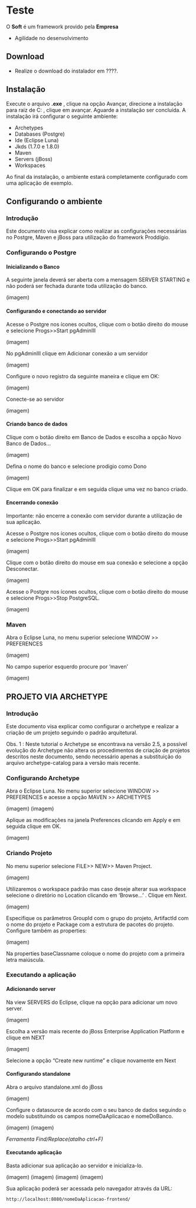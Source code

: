# Teste

O **Soft** é um framework provido pela **Empresa**

  - Agilidade no desenvolvimento

## Download

  - Realize o download do instalador em ????.

## Instalação

Execute o arquivo **.exe** , clique na opção Avançar, direcione a instalação para raiz de C: , clique em avançar. Aguarde a instalação ser concluída. A instalação irá configurar o seguinte ambiente:

  - Archetypes
  - Databases (Postgre)
  - Ide (Eclipse Luna)
  - Jkds (1.7.0 e 1.8.0)
  - Maven
  - Servers (jBoss)
  - Workspaces

Ao final da instalação, o ambiente estará completamente configurado com uma aplicação de exemplo.


## Configurando o ambiente

### Introdução
Este documento visa explicar como realizar as configurações necessárias no Postgre, Maven e jBoss para utilização do framework Proddígio.

### Configurando o Postgre
#### Inicializando o Banco

A seguinte janela deverá ser aberta com a mensagem SERVER STARTING e não poderá ser fechada durante toda utilização do banco.

(imagem)

#### Configurando e conectando ao servidor
Acesse o Postgre nos ícones ocultos, clique com o botão direito do mouse e selecione Progs>>Start pgAdminIII

(imagem)

No pgAdminIII clique em Adicionar conexão a um servidor

(imagem)

Configure o novo registro da seguinte maneira e clique em OK:

(imagem)

Conecte-se ao servidor

(imagem)

#### Criando banco de dados
Clique com o botão direito em Banco de Dados e escolha a opção Novo Banco de Dados...

(imagem)

Defina o nome do banco e selecione prodigio como Dono

(imagem)

Clique em OK para finalizar e em seguida clique uma vez no banco criado.

#### Encerrando conexão

Importante: não encerre a conexão com servidor durante a utilização de sua aplicação.

Acesse o Postgre nos ícones ocultos, clique com o botão direito do mouse e selecione Progs>>Start pgAdminIII

(imagem)

Clique com o botão direito do mouse em sua conexão e selecione a opção Desconectar.

(imagem)

Acesse o Postgre nos ícones ocultos, clique com o botão direito do mouse e selecione Progs>>Stop PostgreSQL.

(imagem)


### Maven

Abra o Eclipse Luna, no menu superior selecione WINDOW >> PREFERENCES

(imagem)

No campo superior esquerdo procure por ‘maven’

(imagem)

## PROJETO VIA ARCHETYPE

### Introdução
Este documento visa explicar como configurar o archetype e realizar a criação de um projeto seguindo o padrão arquitetural.

Obs. 1 : Neste tutorial o Archetype se encontrava na versão 2.5, a possível evolução do Archetype não altera os procedimentos de criação de projetos descritos neste documento, sendo necessário apenas a substituição do arquivo archetype-catalog para a versão mais recente.



### Configurando Archetype

Abra o Eclipse Luna. No menu superior selecione WINDOW >> PREFERENCES e acesse a opção MAVEN >> ARCHETYPES 

(imagem)
(imagem)

Aplique as modificações na janela Preferences clicando em Apply e em seguida clique em OK.

(imagem)

### Criando Projeto

No menu superior selecione FILE>> NEW>> Maven Project.

(imagem)

Utilizaremos o workspace padrão mas caso deseje alterar sua workspace selecione o diretório no Location clicando em ‘Browse...’ . 
Clique em Next.

(imagem)

Especifique os parâmetros GroupId com o grupo do projeto, ArtifactId com o nome do projeto e Package com a estrutura de pacotes do projeto. 
Configure também as properties:


(imagem)

Na properties baseClassname coloque o nome do projeto com a primeira letra maiúscula.

### Executando a aplicação

####  Adicionando  server

Na view SERVERS do Eclipse, clique na opção para adicionar um novo server. 

(imagem)

Escolha a versão mais recente do jBoss Enterprise Application Platform e clique em NEXT

(imagem)

Selecione a opção “Create new runtime” e clique novamente em Next

#### Configurando standalone

Abra o arquivo standalone.xml do jBoss

(imagem)

Configure o datasource de acordo com o seu banco de dados seguindo o modelo substituindo os campos nomeDaAplicacao e nomeDoBanco.

(imagem)
(imagem)

*Ferramenta Find/Replace(atalho ctrl+F)*

#### Executando aplicação
Basta adicionar sua aplicação ao servidor e inicializa-lo.

(imagem)
(imagem)
(imagem)
(imagem)

Sua aplicação poderá ser acessada pelo navegador através da URL: 
```sh
http://localhost:8080/nomeDaAplicacao-frontend/
```
